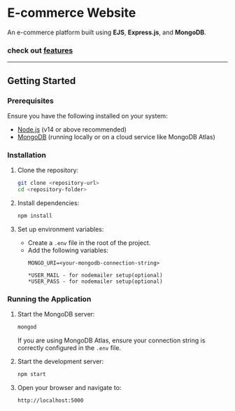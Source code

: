 # E-commerce Website

An e-commerce platform built using **EJS**, **Express.js**, and **MongoDB**. <br>
### check out [features](./features.md)

---

## Getting Started

### Prerequisites
Ensure you have the following installed on your system:
- [Node.js](https://nodejs.org/) (v14 or above recommended)
- [MongoDB](https://www.mongodb.com/) (running locally or on a cloud service like MongoDB Atlas)

### Installation
1. Clone the repository:
   ```bash
   git clone <repository-url>
   cd <repository-folder>
   ```

2. Install dependencies:
   ```bash
   npm install
   ```

3. Set up environment variables:
   - Create a `.env` file in the root of the project.
   - Add the following variables:
     ```env
     MONGO_URI=<your-mongodb-connection-string>

     *USER_MAIL - for nodemailer setup(optional)
     *USER_PASS - for nodemailer setup(optional)
     ```

### Running the Application

1. Start the MongoDB server:
   ```bash
   mongod
   ```
   If you are using MongoDB Atlas, ensure your connection string is correctly configured in the `.env` file.

2. Start the development server:
   ```bash
   npm start
   ```

3. Open your browser and navigate to:
   ```
   http://localhost:5000
   ```
